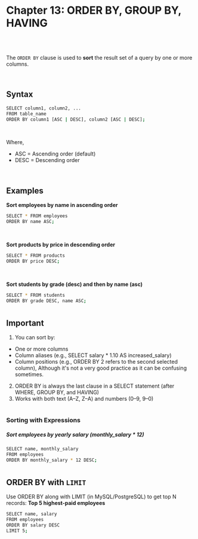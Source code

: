 #
# Chapter 13: ORDER BY, GROUP BY, HAVING

<br>
<br>

The `ORDER BY` clause is used to **sort** the result set of a query by one or more columns.

<br>

## Syntax
```bash
SELECT column1, column2, ...
FROM table_name
ORDER BY column1 [ASC | DESC], column2 [ASC | DESC];
```
<br>

Where,
- ASC = Ascending order (default)
- DESC = Descending order

<br>

## Examples
**Sort employees by name in ascending order**
```bash
SELECT * FROM employees
ORDER BY name ASC;
```
<br>

**Sort products by price in descending order**
```bash
SELECT * FROM products
ORDER BY price DESC;
```
<br>

**Sort students by grade (desc) and then by name (asc)**
```bash
SELECT * FROM students
ORDER BY grade DESC, name ASC;
```

#

## Important
1. You can sort by:
  - One or more columns
  - Column aliases (e.g., SELECT salary * 1.10 AS increased_salary)
  - Column positions (e.g., ORDER BY 2 refers to the second selected column), Although it's not a very good practice as it can be confusing sometimes.
2. ORDER BY is always the last clause in a SELECT statement (after WHERE, GROUP BY, and HAVING)
3. Works with both text (A–Z, Z–A) and numbers (0–9, 9–0)

#

### Sorting with Expressions
##### Sort employees by yearly salary (monthly_salary * 12)
```bash
SELECT name, monthly_salary
FROM employees
ORDER BY monthly_salary * 12 DESC;
```
#

## ORDER BY with `LIMIT`
Use ORDER BY along with LIMIT (in MySQL/PostgreSQL) to get top N records:
**Top 5 highest-paid employees**
```bash
SELECT name, salary
FROM employees
ORDER BY salary DESC
LIMIT 5;
```





